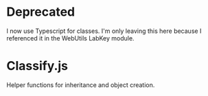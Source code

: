 # Deprecated

I now use Typescript for classes.  I'm only leaving this here because I referenced it in the WebUtils LabKey module.

# Classify.js
Helper functions for inheritance and object creation.

